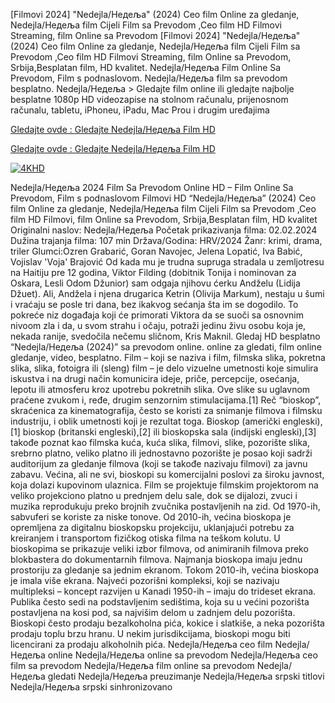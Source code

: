 [Filmovi 2024] "Nedejla/Недеља" (2024) Ceo film Online za gledanje, Nedejla/Недеља film Cijeli Film sa Prevodom ,Ceo film HD Filmovi Streaming, film Online sa Prevodom
[Filmovi 2024] "Nedejla/Недеља" (2024) Ceo film Online za gledanje, Nedejla/Недеља film Cijeli Film sa Prevodom ,Ceo film HD Filmovi Streaming, film Online sa Prevodom, Srbija,Besplatan film, HD kvalitet.
Nedejla/Недеља Film Online Sa Prevodom, Film s podnaslovom. Nedejla/Недеља film sa prevodom besplatno. Nedejla/Недеља > Gledajte film online ili gledajte najbolje besplatne 1080p HD videozapise na stolnom računalu, prijenosnom računalu, tabletu, iPhoneu, iPadu, Mac Prou ​​i drugim uređajima

<a href="https://victormovies.org/sr/movie/1219782/nedelja.watch">Gledajte ovde : Gledajte Nedejla/Недеља Film HD</a>

<a href="https://victormovies.org/sr/movie/1219782/nedelja.watch">Gledajte ovde : Gledajte Nedejla/Недеља Film HD</a>

[![4KHD](https://github.com/Ceo-Film-Nedelja-2024/.github/assets/163328150/22c30ff4-a6f4-405f-9eaf-74b95f450950)](https://victormovies.org/sr/movie/1219782/nedelja.watch)

Nedejla/Недеља 2024 Film Sa Prevodom Online HD – Film Online Sa Prevodom, Film s podnaslovom
Filmovi HD “Nedejla/Недеља” (2024) Ceo film Online za gledanje, Nedejla/Недеља film Cijeli Film sa Prevodom ,Ceo film HD Filmovi, film Online sa Prevodom, Srbija,Besplatan film, HD kvalitet
Originalni naslov: Nedejla/Недеља
Početak prikazivanja filma: 02.02.2024
Dužina trajanja filma: 107 min
Država/Godina: HRV/2024
Žanr: krimi, drama, triler
Glumci:Ozren Grabarić, Goran Navojec, Jelena Lopatić, Iva Babić, Vojislav 'Voja' Brajović
Od kada mu je trudna supruga stradala u zemljotresu na Haitiju pre 12 godina, Viktor Filding (dobitnik Tonija i nominovan za Oskara, Lesli Odom Džunior) sam odgaja njihovu ćerku Andželu (Lidija Džuet).
Ali, Andžela i njena drugarica Ketrin (Olivija Markum), nestaju u šumi i vraćaju se posle tri dana, bez ikakvog sećanja šta im se dogodilo. To pokreće niz događaja koji će primorati Viktora da se suoči sa osnovnim nivoom zla i da, u svom strahu i očaju, potraži jedinu živu osobu koja je, nekada ranije, svedočila nečemu sličnom, Kris Maknil.
Gledaj HD besplatno “Nedejla/Недеља (2024)” sa prevodom online. online za gledati, film online gledanje, video, besplatno.
Film – koji se naziva i film, filmska slika, pokretna slika, slika, fotoigra ili (sleng) film – je delo vizuelne umetnosti koje simulira iskustva i na drugi način komunicira ideje, priče, percepcije, osećanja, lepotu ili atmosferu kroz upotrebu pokretnih slika. Ove slike su uglavnom praćene zvukom i, ređe, drugim senzornim stimulacijama.[1] Reč “bioskop”, skraćenica za kinematografija, često se koristi za snimanje filmova i filmsku industriju, i oblik umetnosti koji je rezultat toga.
Bioskop (američki engleski),[1] bioskop (britanski engleski),[2] ili bioskopska sala (indijski engleski),[3] takođe poznat kao filmska kuća, kuća slika, filmovi, slike, pozorište slika, srebrno platno, veliko platno ili jednostavno pozorište je posao koji sadrži auditorijum za gledanje filmova (koji se takođe nazivaju filmovi) za javnu zabavu. Većina, ali ne svi, bioskopi su komercijalni poslovi za široku javnost, koja dolazi kupovinom ulaznica.
Film se projektuje filmskim projektorom na veliko projekciono platno u prednjem delu sale, dok se dijalozi, zvuci i muzika reprodukuju preko brojnih zvučnika postavljenih na zid. Od 1970-ih, sabvuferi se koriste za niske tonove. Od 2010-ih, većina bioskopa je opremljena za digitalnu bioskopsku projekciju, uklanjajući potrebu za kreiranjem i transportom fizičkog otiska filma na teškom kolutu.
U bioskopima se prikazuje veliki izbor filmova, od animiranih filmova preko blokbastera do dokumentarnih filmova. Najmanja bioskopa imaju jednu prostoriju za gledanje sa jednim ekranom. Tokom 2010-ih, većina bioskopa je imala više ekrana. Najveći pozorišni kompleksi, koji se nazivaju multipleksi – koncept razvijen u Kanadi 1950-ih – imaju do trideset ekrana. Publika često sedi na podstavljenim sedištima, koja su u većini pozorišta postavljena na kosi pod, sa najvišim delom u zadnjem delu pozorišta. Bioskopi često prodaju bezalkoholna pića, kokice i slatkiše, a neka pozorišta prodaju toplu brzu hranu. U nekim jurisdikcijama, bioskopi mogu biti licencirani za prodaju alkoholnih pića.
Nedejla/Недеља ceo film
Nedejla/Недеља online
Nedejla/Недеља online sa prevodom
Nedejla/Недеља ceo film sa prevodom
Nedejla/Недеља film online sa prevodom
Nedejla/Недеља gledati
Nedejla/Недеља preuzimanje
Nedejla/Недеља srpski titlovi
Nedejla/Недеља srpski sinhronizovano
